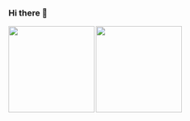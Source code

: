 ### Hi there 👋

<!--
**304089/304089** is a ✨ _special_ ✨ repository because its `README.md` (this file) appears on your GitHub profile.

Here are some ideas to get you started:

- 🔭 I’m currently working on ...
- 🌱 I’m currently learning ...
- 👯 I’m looking to collaborate on ...
- 🤔 I’m looking for help with ...
- 💬 Ask me about ...
- 📫 How to reach me: ...
- 😄 Pronouns: ...
- ⚡ Fun fact: ...
-->
<img align="left" height="170px" src="https://github-readme-stats.vercel.app/api?username=304089&count_private=true&show_icons=true&theme=dracula" />
<img align="left" height="170px" src="https://github-readme-stats.vercel.app/api/top-langs/?username=304089&layout=compact&theme=dracula" />

